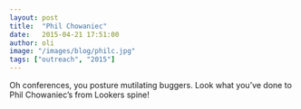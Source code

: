 ```yaml
---
layout: post
title:  "Phil Chowaniec"
date:   2015-04-21 17:51:00
author: oli
image: "/images/blog/philc.jpg"
tags: ["outreach", "2015"]
---
```

Oh conferences, you posture mutilating buggers.  Look what you’ve done to Phil Chowaniec’s from Lookers spine!